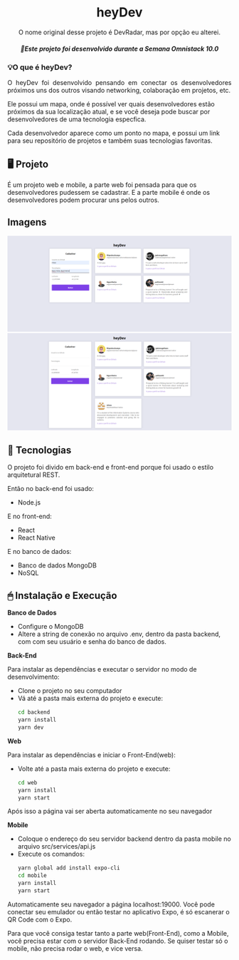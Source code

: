 <h1 align="center">heyDev</h1>
<p align="center"> O nome original desse projeto é DevRadar, mas por opção eu alterei.</p>
<h5 align="center"> 🚀Este projeto foi desenvolvido durante a Semana Omnistack 10.0</h5>

### 💡O que é heyDev?
<p align="justify">
O heyDev foi desenvolvido pensando em conectar os desenvolvedores próximos uns dos outros visando networking, colaboração
em projetos, etc.

Ele possui um mapa, onde é possível ver quais desenvolvedores estão próximos da sua localização atual, e se
você deseja pode buscar por desenvolvedores de uma tecnologia especfica.

Cada desenvolvedor aparece como um ponto no mapa, e possui um link para seu repositório de projetos e também suas tecnologias favoritas.
</p>

## 🖥 Projeto
<p>
É um projeto web e mobile, a parte  web foi pensada para que os desenvolvedores pudessem se cadastrar. E a parte mobile é onde
os desenvolvedores podem procurar uns pelos outros.
</p>

## Imagens
![Screenshot](screen1.png)
![Screenshot](screen2.png)


## 🔧 Tecnologias

<p>
O projeto foi divido em back-end e front-end porque foi usado o estilo arquitetural REST.

Então no back-end foi usado:
- Node.js

E no front-end:
- React
- React Native

E no banco de dados:
- Banco de dados MongoDB
- NoSQL

</p>

## 🖱 Instalação e Execução
<p>
 <strong>Banco de Dados</strong>
  
  - Configure o MongoDB
  - Altere a string de conexão no arquivo .env, dentro da pasta backend, com com seu usuário e senha do banco de dados.

<strong>Back-End</strong>

  Para instalar as dependências e executar o servidor no modo de desenvolvimento:
  - Clone o projeto no seu computador
  - Vá até a pasta mais externa do projeto e execute:
      ```bash
      cd backend
      yarn install
      yarn dev
    ```

<strong>Web</strong>

Para instalar as dependências e iniciar o Front-End(web):
   - Volte até a pasta mais externa do projeto e execute:
        ```bash
        cd web
        yarn install
        yarn start
      ```
Após isso a página vai ser aberta automaticamente no seu navegador

<strong>Mobile</strong> 

- Coloque o endereço do seu servidor backend dentro da pasta mobile no arquivo src/services/api.js
- Execute os comandos:
     ```bash
     yarn global add install expo-cli
     cd mobile
     yarn install
     yarn start
   ```

Automaticamente seu navegador a página localhost:19000. Você pode conectar seu emulador ou então testar no aplicativo Expo, é só escanerar o QR Code com o Expo.


Para que você consiga testar tanto a parte web(Front-End), como a Mobile, você precisa estar com o servidor Back-End rodando.
Se quiser testar só o mobile, não precisa rodar o web, e vice versa.
</p>
